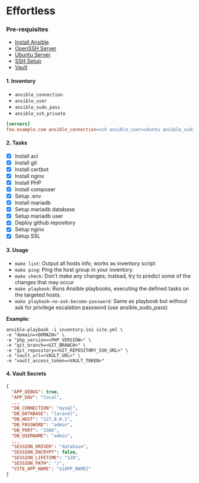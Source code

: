 # Effortless

### Pre-requisites
- [Install Ansible](https://docs.ansible.com/ansible/latest/installation_guide/intro_installation.html#installing-and-upgrading-ansible)
- [OpenSSH Server](https://ubuntu.com/server/docs/service-openssh)
- [Ubuntu Server](https://ubuntu.com/download/server)
- [SSH Setup](https://docs.github.com/en/authentication/connecting-to-github-with-ssh/generating-a-new-ssh-key-and-adding-it-to-the-ssh-agent)
- [Vault](https://www.vaultproject.io/)

#### 1. Inventory
- `ansible_connection`
- `ansible_user`
- `ansible_sudo_pass`
- `ansible_ssh_private`

```ini
[servers]
foo.example.com ansible_connection=ssh ansible_user=ubuntu ansible_sudo_pass=ubuntu ansible_ssh_private=~/.ssh/id_ed25519 ansible_ssh_common_args='-o ForwardAgent=yes'
```

#### 2. Tasks
- [X] Install acl
- [X] Install git
- [X] Install certbot
- [X] Install nginx
- [X] Install PHP
- [X] Install composer
- [X] Setup .env
- [X] Install mariadb
- [X] Setup mariadb database
- [X] Setup mariadb user
- [X] Deploy github repository
- [X] Setup nginx
- [X] Setup SSL

#### 3. Usage
- `make list`: Output all hosts info, works as inventory script
- `make ping`: Ping the host group in your inventory.
- `make check`: Don’t make any changes; instead, try to predict some of the changes that may occur
- `make playbook`: Runs Ansible playbooks, executing the defined tasks on the targeted hosts.
- `make playbook-no-ask-become-password`: Same as playbook but without ask for privilege escalation password (use ansible_sudo_pass)

**Example:**
```shell
ansible-playbook -i inventory.ini site.yml \
-e "domain=<DOMAIN>" \
-e "php_version=<PHP_VERSION>" \
-e "git_branch=<GIT_BRANCH>" \
-e "git_repository=<GIT_REPOSITORY_SSH_URL>" \
-e "vault_url=<VAULT_URL>" \
-e "vault_access_token=<VAULT_TOKEN>"
```

#### 4. Vault Secrets

```json
{
  "APP_DEBUG": true,
  "APP_ENV": "local",
  ...
  "DB_CONNECTION": "mysql",
  "DB_DATABASE": "laravel",
  "DB_HOST": "127.0.0.1",
  "DB_PASSWORD": "admin",
  "DB_PORT": "3306",
  "DB_USERNAME": "admin",
  ...
  "SESSION_DRIVER": "database",
  "SESSION_ENCRYPT": false,
  "SESSION_LIFETIME": "120",
  "SESSION_PATH": "/",
  "VITE_APP_NAME": "${APP_NAME}"
}
```
